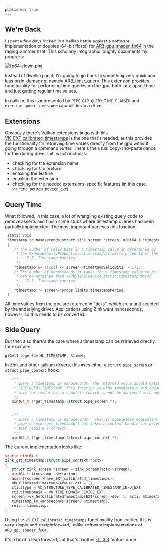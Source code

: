 ```yaml
---
published: true
---
```

## We're Back

I spent a few days locked in a hellish battle against a software implementation of doubles (64-bit floats) for [ARB_gpu_shader_fp64](https://www.khronos.org/registry/OpenGL/extensions/ARB/ARB_gpu_shader_fp64.txt) in the raging summer heat. This scholarly infographic roughly documents my progress:

![fp64-clown.png]({{site.url}}/assets/fp64-clown.png)

Instead of dwelling on it, I'm going to go back to something very quick and less brain-damaging, namely [ARB_timer_query](https://www.khronos.org/registry/OpenGL/extensions/ARB/ARB_timer_query.txt). This extension provides functionality for performing time queries on the gpu, both for elapsed time and just getting regular time values.

In gallium, this is represented by `PIPE_CAP_QUERY_TIME_ELAPSED` and `PIPE_CAP_QUERY_TIMESTAMP` capabilities in a driver.

## Extensions
Obviously there's Vulkan extensions to go with this. [VK_EXT_calibrated_timestamps](https://www.khronos.org/registry/vulkan/specs/1.2-extensions/man/html/VK_EXT_calibrated_timestamps.html) is the one that's needed, as this provides the functionality for retrieving time values directly from the gpu without going through a command buffer. There's the usual copy-and-paste dance for this during driver init, which includes:
* checking for the extension name
* checking for the feature
* enabling the feature
* enabling the extension
* checking for the needed extensions-specific features (in this case, `VK_TIME_DOMAIN_DEVICE_EXT`)

## Query Time
What followed, in this case, a lot of wrangling existing query code to remove asserts and finish some stubs where timestamp queries had been partially implemented. The most important part was this function:

```c
 static void
 timestamp_to_nanoseconds(struct zink_screen *screen, uint64_t *timestamp)
 {
    /* The number of valid bits in a timestamp value is determined by
     * the VkQueueFamilyProperties::timestampValidBits property of the queue on which the timestamp is written.
     * - 17.5. Timestamp Queries
     */
    *timestamp &= ((1ull << screen->timestampValidBits) - 1);;
    /* The number of nanoseconds it takes for a timestamp value to be incremented by 1
     * can be obtained from VkPhysicalDeviceLimits::timestampPeriod
     * - 17.5. Timestamp Queries
     */
    *timestamp *= screen->props.limits.timestampPeriod;
 }
```
All time values from the gpu are returned in "ticks", which are a unit decided by the underlying driver. Applications using Zink want nanoseconds, however, so this needs to be converted.

## Side Query
But then also there's the case where a timestamp can be retrieved directly, for example:
```c
glGetInteger64v(GL_TIMESTAMP, &time);
```
In Zink and other gallium drivers, this uses either a `struct pipe_screen` or `struct pipe_context` hook:
```c
   /**
    * Query a timestamp in nanoseconds. The returned value should match
    * PIPE_QUERY_TIMESTAMP. This function returns immediately and doesn't
    * wait for rendering to complete (which cannot be achieved with queries).
    */
   uint64_t (*get_timestamp)(struct pipe_screen *);


   /**
    * Query a timestamp in nanoseconds.  This is completely equivalent to
    * pipe_screen::get_timestamp() but takes a context handle for drivers
    * that require a context.
    */
   uint64_t (*get_timestamp)(struct pipe_context *);
```
The current implementation looks like:
```c
static uint64_t
zink_get_timestamp(struct pipe_context *pctx)
{
   struct zink_screen *screen = zink_screen(pctx->screen);
   uint64_t timestamp, deviation;
   assert(screen->have_EXT_calibrated_timestamps);
   VkCalibratedTimestampInfoEXT cti = {};
   cti.sType = VK_STRUCTURE_TYPE_CALIBRATED_TIMESTAMP_INFO_EXT;
   cti.timeDomain = VK_TIME_DOMAIN_DEVICE_EXT;
   screen->vk_GetCalibratedTimestampsEXT(screen->dev, 1, &cti, &timestamp, &deviation);
   timestamp_to_nanoseconds(screen, &timestamp);
   return timestamp;
}
```
Using the `VK_EXT_calibrated_timestamps` functionality from earlier, this is very simple and straightforward, unlike software implementations of `ARB_gpu_shader_fp64`.

It's a bit of a leap forward, but that's another [GL 3.3](https://gitlab.freedesktop.org/mesa/mesa/-/issues/3246) feature done.